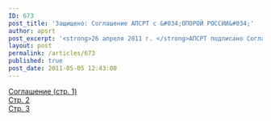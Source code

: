 ```yaml
---
ID: 673
post_title: 'Защищено: Соглашение АПСРТ с &#034;ОПОРОЙ РОССИИ&#034;'
author: apsrt
post_excerpt: '<strong>26 апреля 2011 г. </strong>АПСРТ подписано Соглашение о сотрудничестве с Общероссийской общественной организацией «ОПОРА РОССИИ». Мы надеемся, что авторитет и организационные возможности «ОПОРЫ РОССИИ» могут быть результативно использованы при защите интересов членов АПСРТ в законодательных и иных органах власти, в том числе совместной согласованной работой с законодательными и иными нормативными правовыми актами, затрагивающими экономические интересы организаций-членов АПСРТ.'
layout: post
permalink: /articles/673
published: true
post_date: 2011-05-05 12:43:00
---
```

<a href="http://www.apsrt.ru/docs/opora1.jpg">Соглашение (стр. 1)</a><br />
<a href="http://www.apsrt.ru/docs/opora2.jpg">Стр. 2</a><br />
<a href="http://www.apsrt.ru/docs/opora3.jpg">Стр. 3</a>